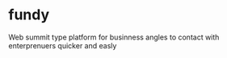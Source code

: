 # fundy
Web summit type platform for businness angles to contact with enterprenuers quicker and easly

